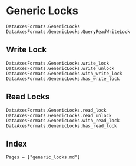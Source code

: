 # Generic Locks

```@docs
DataAxesFormats.GenericLocks
DataAxesFormats.GenericLocks.QueryReadWriteLock
```

## Write Lock

```@docs
DataAxesFormats.GenericLocks.write_lock
DataAxesFormats.GenericLocks.write_unlock
DataAxesFormats.GenericLocks.with_write_lock
DataAxesFormats.GenericLocks.has_write_lock
```

## Read Locks

```@docs
DataAxesFormats.GenericLocks.read_lock
DataAxesFormats.GenericLocks.read_unlock
DataAxesFormats.GenericLocks.with_read_lock
DataAxesFormats.GenericLocks.has_read_lock
```

## Index

```@index
Pages = ["generic_locks.md"]
```
